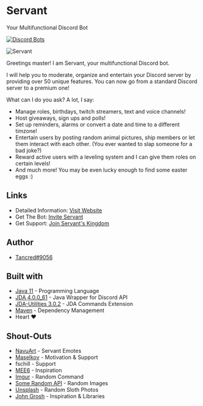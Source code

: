 # Servant
Your Multifunctional Discord Bot

[![Discord Bots](https://top.gg/api/widget/status/436916794796670977.svg)](https://top.gg/bot/436916794796670977)

![Servant](https://i.imgur.com/MDRt4fA.png)

Greetings master! I am Servant, your multifunctional Discord bot.

I will help you to moderate, organize and entertain your Discord server by providing over 50 unique features. You can now go from a standard Discord server to a premium one!

What can I do you ask? A lot, I say:

* Manage roles, birthdays, twitch streamers, text and voice channels!
* Host giveaways, sign ups and polls!
* Set up reminders, alarms or convert a date and time to a different timzone!
* Entertain users by posting random animal pictures, ship members or let them interact with each other. (You ever wanted to slap someone for a bad joke?)
* Reward active users with a leveling system and I can give them roles on certain levels!
* And much more! You may be even lucky enough to find some easter eggs :)

## Links
* Detailed Information: [Visit Website](https://servant.tanc.red/)
* Get The Bot: [Invite Servant](https://inviteservant.tanc.red)
* Get Support: [Join Servant's Kingdom](https://servantskingdom.tanc.red)

## Author
* [Tancred#9056](https://github.com/Tancred423)

## Built with
* [Java 11](https://openjdk.java.net/projects/jdk/11/) - Programming Language
* [JDA 4.0.0_61](https://github.com/DV8FromTheWorld/JDA) - Java Wrapper for Discord API
* [JDA-Utilities 3.0.2](https://github.com/JDA-Applications/JDA-Utilities) - JDA Commands Extension
* [Maven](https://maven.apache.org/) - Dependency Management
* Heart ❤

## Shout-Outs
* [NavuArt](https://twitter.com/navuart) - Servant Emotes
* [Maselkov](https://github.com/Maselkov) - Motivation & Support
* fschill - Support
* [MEE6](https://mee6.xyz/) - Inspiration
* [Imgur](https://imgur.com) - Random Command
* [Some Random API](https://some-random-api.ml) - Random Images
* [Unsplash](https://unsplash.com/) - Random Sloth Photos
* [John Grosh](https://github.com/jagrosh) - Inspiration & Libraries
